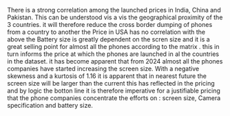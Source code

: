 There is a strong correlation among the launched prices in India, China and Pakistan. This can be understood vis a vis the geographical proximity of the 3 countries. it will therefore reduce the cross border dumping of phones from a country to another 
the Price in USA has no correlation with the above
the Battery size is greatly dependent on the scren size and it is a great selling point for almost all the phones according to the matrix . this in turn informs the price at which the phones are launched in al the countries in the dataset.
it has become apparent that from 2024 almost all the phones companies have started increasing the screen size. With a negative skewness and a kurtosis of 1.16 it is apparent that in nearest future the screen size will be larger than the current
this has reflected in the pricing and by logic the botton line 
it is therefore imperative for a justifiable pricing that the phone companies concentrate the efforts on : screen size, Camera specification  and battery size.
